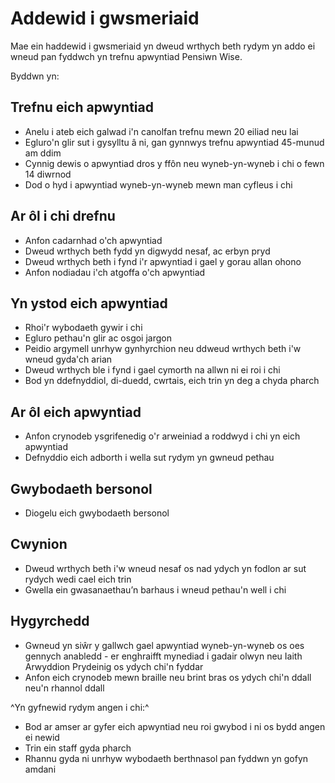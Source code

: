 # Addewid i gwsmeriaid

Mae ein haddewid i gwsmeriaid yn dweud wrthych beth rydym yn addo ei wneud pan fyddwch yn trefnu apwyntiad Pensiwn Wise.

Byddwn yn:

## Trefnu eich apwyntiad

- Anelu i ateb eich galwad i'n canolfan trefnu mewn 20 eiliad neu lai
- Egluro'n glir sut i gysylltu â ni, gan gynnwys trefnu apwyntiad 45-munud am ddim
- Cynnig dewis o apwyntiad dros y ffôn neu wyneb-yn-wyneb i chi o fewn 14 diwrnod
- Dod o hyd i apwyntiad wyneb-yn-wyneb mewn man cyfleus i chi

## Ar ôl i chi drefnu

- Anfon cadarnhad o'ch apwyntiad
- Dweud wrthych beth fydd yn digwydd nesaf, ac erbyn pryd
- Dweud wrthych beth i fynd i'r apwyntiad i gael y gorau allan ohono
- Anfon nodiadau i'ch atgoffa o'ch apwyntiad

## Yn ystod eich apwyntiad

- Rhoi'r wybodaeth gywir i chi
- Egluro pethau'n glir ac osgoi jargon
- Peidio argymell unrhyw gynhyrchion neu ddweud wrthych beth i'w wneud gyda'ch arian
- Dweud wrthych ble i fynd i gael cymorth na allwn ni ei roi i chi
- Bod yn ddefnyddiol, di-duedd, cwrtais, eich trin yn deg a chyda pharch

## Ar ôl eich apwyntiad

- Anfon crynodeb ysgrifenedig o'r arweiniad a roddwyd i chi yn eich apwyntiad
- Defnyddio eich adborth i wella sut rydym yn gwneud pethau

## Gwybodaeth bersonol

- Diogelu eich gwybodaeth bersonol

## Cwynion

- Dweud wrthych beth i'w wneud nesaf os nad ydych yn fodlon ar sut rydych wedi cael eich trin
- Gwella ein gwasanaethau’n barhaus i wneud pethau'n well i chi

## Hygyrchedd

- Gwneud yn siŵr y gallwch gael apwyntiad wyneb-yn-wyneb os oes gennych anabledd - er enghraifft mynediad i gadair olwyn neu Iaith Arwyddion Prydeinig os ydych chi'n fyddar
- Anfon eich crynodeb mewn braille neu brint bras os ydych chi'n ddall neu'n rhannol ddall

^Yn gyfnewid rydym angen i chi:^

- Bod ar amser ar gyfer eich apwyntiad neu roi gwybod i ni os bydd angen ei newid
- Trin ein staff gyda pharch
- Rhannu gyda ni unrhyw wybodaeth berthnasol pan fyddwn yn gofyn amdani
